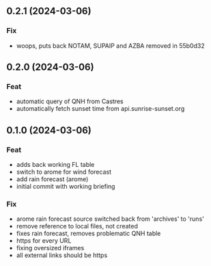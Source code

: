 ## 0.2.1 (2024-03-06)

### Fix

- woops, puts back NOTAM, SUPAIP and AZBA removed in 55b0d32

## 0.2.0 (2024-03-06)

### Feat

- automatic query of QNH from Castres
- automatically fetch sunset time from api.sunrise-sunset.org

## 0.1.0 (2024-03-06)

### Feat

- adds back working FL table
- switch to arome for wind forecast
- add rain forecast (arome)
- initial commit with working briefing

### Fix

- arome rain forecast source switched back from 'archives' to 'runs'
- remove reference to local files, not created
- fixes rain forecast, removes problematic QNH table
- https for every URL
- fixing oversized iframes
- all external links should be https
